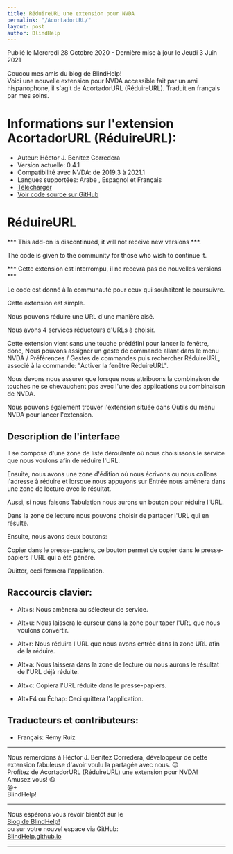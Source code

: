 ```yaml
---
title: RéduireURL une extension pour NVDA
permalink: "/AcortadorURL/"
layout: post
author: BlindHelp
---
```


<footer>Publié le Mercredi 28 Octobre 2020 - Dernière mise à jour le Jeudi 3 Juin 2021</footer>


Coucou mes amis du blog de BlindHelp!    
Voici une nouvelle extension  pour NVDA accessible fait  par un ami hispanophone, il s'agit de AcortadorURL (RéduireURL). Traduit en français par mes soins.    

# Informations sur l'extension  AcortadorURL (RéduireURL): #

* Auteur: <span lang="es">Héctor J. Benítez Corredera</span>
* Version actuelle: 0.4.1
* Compatibilité avec NVDA: de 2019.3 à 2021.1
* Langues supportées: Arabe , Espagnol et Français
* [Télécharger](https://nvda.es/files/get.php?file=acortadorurl)
* [Voir code source sur GitHub](https://github.com/hxebolax/AcortadorURL)

# RéduireURL
*** This add-on is discontinued, it will not receive new versions ***.

The code is given to the community for those who wish to continue it.

*** Cette extension est interrompu, il ne recevra pas de nouvelles versions ***

Le code est donné à la communauté pour ceux qui souhaitent le poursuivre.


Cette extension est simple.

Nous pouvons réduire une URL d'une manière aisé.

Nous avons  4 services réducteurs d'URLs  à choisir.

Cette extension vient sans une touche prédéfini pour lancer la fenêtre, donc, Nous pouvons assigner  un geste de commande allant dans le menu NVDA / Préférences / Gestes de commandes puis rechercher RéduireURL, associé à la commande: "Activer la fenêtre RéduireURL".

Nous devons nous assurer que lorsque nous attribuons la combinaison de touches ne se chevauchent pas avec l'une des applications ou combinaison de NVDA.

Nous pouvons également trouver l'extension située dans Outils du menu NVDA pour lancer l'extension.

## Description de l'interface
Il se compose d'une zone de liste déroulante où nous choisissons le service que nous voulons afin de réduire l'URL.

Ensuite, nous avons une zone d'édition où nous écrivons ou nous collons l'adresse à réduire et lorsque nous appuyons sur Entrée  nous amènera dans une zone de lecture avec le résultat.

Aussi, si nous  faisons Tabulation nous aurons un bouton pour réduire l'URL.

Dans la zone  de lecture nous pouvons choisir de partager l'URL qui en résulte.

Ensuite, nous avons deux boutons:

Copier dans le presse-papiers, ce bouton permet de copier dans le presse-papiers l'URL qui a été généré.

Quitter, ceci fermera l'application.

## Raccourcis clavier:

* Alt+s: Nous amènera au sélecteur de service.

* Alt+u: Nous laissera le curseur dans la zone pour taper l'URL que nous voulons convertir.

* Alt+r: Nous réduira l'URL  que nous avons entrée dans la zone URL afin de la réduire.

* Alt+a: Nous laissera dans la zone de lecture où nous aurons le résultat de l'URL déjà réduite.

* Alt+c: Copiera l'URL réduite dans le presse-papiers.

* Alt+F4 ou Échap: Ceci quittera l'application.

## Traducteurs et contributeurs:

* Français: Rémy Ruiz


---


Nous remercions à <span lang="es">Héctor J. Benítez Corredera</span>, développeur de cette extension fabuleuse d'avoir voulu la partagée  avec nous. 😉    
Profitez de AcortadorURL (RéduireURL) une extension pour NVDA!    
Amusez vous! 😃    
@+    
BlindHelp!    

---

Nous espérons vous revoir bientôt sur le      
[Blog de BlindHelp!](http://blindhelp.blogspot.fr/)                    
ou sur  votre nouvel espace via GitHub:                     
[BlindHelp.github.io](https://blindhelp.github.io)                    

---